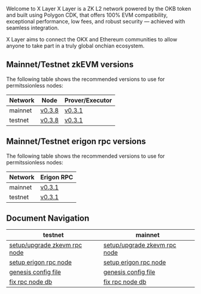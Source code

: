 Welcome to X Layer
X Layer is a ZK L2 network powered by the OKB token and built using Polygon CDK, that offers 100% EVM compatibility, exceptional performance, low fees, and robust security — achieved with seamless integration.

X Layer aims to connect the OKX and Ethereum communities to allow anyone to take part in a truly global onchian ecosystem.

## Mainnet/Testnet zkEVM versions
The following table shows the recommended versions to use for permitssionless nodes:

| Network   | Node      | Prover/Executor   |
| ---       | ---       | ---               |
| mainnet   | [v0.3.8](https://github.com/okx/xlayer-node/releases/tag/v0.3.8)    |  [v0.3.1](https://github.com/okx/xlayer-prover/releases/tag/v0.3.1)    |
| testnet   | [v0.3.8](https://github.com/okx/xlayer-node/releases/tag/v0.3.8)    |  [v0.3.1](https://github.com/okx/xlayer-prover/releases/tag/v0.3.1)    |


## Mainnet/Testnet erigon rpc versions
The following table shows the recommended versions to use for permitssionless nodes:

| Network   | Erigon RPC      |
| ---       | ---       |   
| mainnet   | [v0.3.1](https://github.com/okx/xlayer-erigon/tree/release/v0.3.1)  |
| testnet   | [v0.3.1](https://github.com/okx/xlayer-erigon/tree/release/v0.3.1)  |

## Document Navigation

| testnet      |  mainnet  |
| ---       | ---               |
|   [setup/upgrade zkevm rpc node](./testnet/setup-zknode-rpc.md)      |   [setup/upgrade zkevm rpc node](./mainnet/setup-zknode-rpc.md)   |
|   [setup erigon rpc node](./testnet/setup-erigon-rpc.md)      |   [setup erigon rpc node](./mainnet/setup-erigon-rpc.md)   |
|   [genesis config file](./testnet/genesis.config.json)     |   [genesis config file](./mainnet/genesis.config.json)   |
|   [fix rpc node db](./testnet/fix-rpc-node.md)      |        [fix rpc node db](./mainnet/fix-rpc-node.md) 